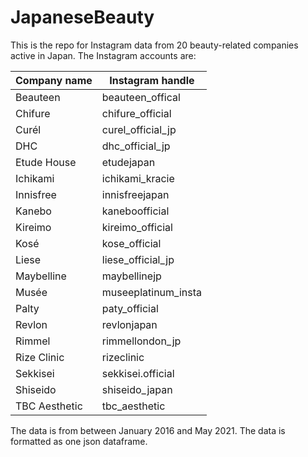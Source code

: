 # JapaneseBeauty

This is the repo for Instagram data from 20 beauty-related companies active in Japan.
The Instagram accounts are:

| Company name  | Instagram handle    |
|---------------|---------------------|
| Beauteen      | beauteen_offical    |
| Chifure       | chifure_official    |
| Curél         | curel_official_jp   |
| DHC           | dhc_official_jp     |
| Etude House   | etudejapan          |
| Ichikami      | ichikami_kracie     |
| Innisfree     | innisfreejapan      |
| Kanebo        | kaneboofficial      |
| Kireimo       | kireimo_official    |
| Kosé          | kose_official       |
| Liese         | liese_official_jp   |
| Maybelline    | maybellinejp        |
| Musée         | museeplatinum_insta |
| Palty         | paty_official       |
| Revlon        | revlonjapan         |
| Rimmel        | rimmellondon_jp     |
| Rize Clinic   | rizeclinic          |
| Sekkisei      | sekkisei.official   |
| Shiseido      | shiseido_japan      |
| TBC Aesthetic | tbc_aesthetic       |

The data is from between January 2016 and May 2021. The data is formatted as one json dataframe.
